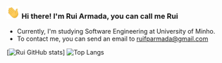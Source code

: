 ### <img src="https://raw.githubusercontent.com/RuiArmada/RuiArmada/master/hand_wave.gif" width="30px"> Hi there! I'm Rui Armada, you can call me Rui
- Currently, I'm studying Software Engineering at University of Minho.
- To contact me, you can send an email to ruifparmada@gmail.com
 

[![Rui GitHub stats](https://github-readme-stats.vercel.app/api?username=RuiArmada&count_private=true&&show_icons=true&theme=dracula)] ![Top Langs](https://github-readme-stats.vercel.app/api/top-langs/?username=RuiArmada&layout=compact&theme=dracula) 

